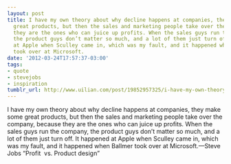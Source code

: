 ```yaml
---
layout: post
title: I have my own theory about why decline happens at companies, they make some
  great products, but then the sales and marketing people take over the company, because
  they are the ones who can juice up profits. When the sales guys run the company,
  the product guys don’t matter so much, and a lot of them just turn off. It happened
  at Apple when Sculley came in, which was my fault, and it happened when Ballmer
  took over at Microsoft.
date: '2012-03-24T17:57:37-03:00'
tags:
- quote
- stevejobs
- inspiration
tumblr_url: http://www.uilian.com/post/19852957325/i-have-my-own-theory-about-why-decline-happens-at
---
```

I have my own theory about why decline happens at companies, they make some great products, but then the sales and marketing people take over the company, because they are the ones who can juice up profits. When the sales guys run the company, the product guys don’t matter so much, and a lot of them just turn off. It happened at Apple when Sculley came in, which was my fault, and it happened when Ballmer took over at Microsoft.—Steve Jobs “Profit  vs. Product design” 
